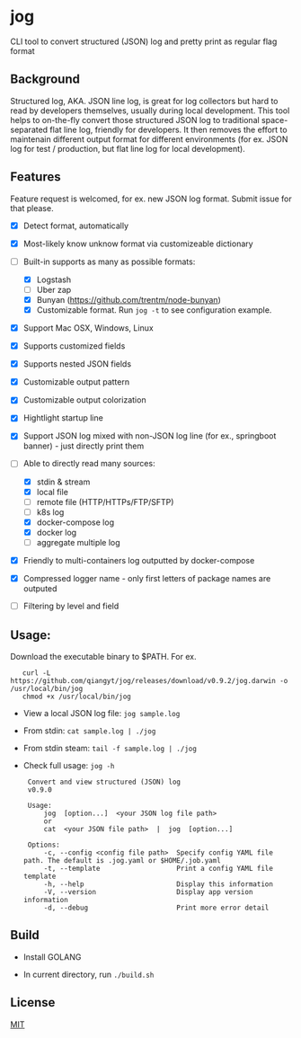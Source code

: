 # jog
CLI tool to convert structured (JSON) log and pretty print as regular flag format


## Background

Structured log, AKA. JSON line log, is great for log collectors but hard to read by developers themselves, usually during local development. This tool helps to on-the-fly convert those structured JSON log to traditional space-separated flat line log, friendly for developers. It then removes the effort to maintenain different output format for different environments (for ex. JSON log for test / production, but flat line log for local development).

## Features

   Feature request is welcomed, for ex. new JSON log format. Submit issue for that please.

   - [x] Detect format, automatically

   - [x] Most-likely know unknow format via customizeable dictionary

   - [ ] Built-in supports as many as possible formats:

      - [x] Logstash
      - [ ] Uber zap
      - [x] Bunyan (https://github.com/trentm/node-bunyan)
      - [x] Customizable format. Run `jog -t` to see configuration example.

   - [x] Support Mac OSX, Windows, Linux

   - [x] Supports customized fields

   - [x] Supports nested JSON fields

   - [x] Customizable output pattern

   - [x] Customizable output colorization

   - [x] Hightlight startup line

   - [x]  Support JSON log mixed with non-JSON log line (for ex., springboot banner) - just directly print them

   - [ ] Able to directly read many sources:
      - [x] stdin & stream
      - [x] local file
      - [ ] remote file (HTTP/HTTPs/FTP/SFTP)
      - [ ] k8s log
      - [x] docker-compose log
      - [x] docker log
      - [ ] aggregate multiple log

   - [x]  Friendly to multi-containers log outputted by docker-compose

   - [x]  Compressed logger name - only first letters of package names are outputed

   - [ ]  Filtering by level and field

## Usage:
  Download the executable binary to $PATH. For ex.

  ```shell
     curl -L https://github.com/qiangyt/jog/releases/download/v0.9.2/jog.darwin -o /usr/local/bin/jog
     chmod +x /usr/local/bin/jog
  ```

   * View a local JSON log file: `jog sample.log`

   * From stdin: `cat sample.log | ./jog`

   * From stdin steam: `tail -f sample.log | ./jog`

   * Check full usage: `jog -h`

     ```
      Convert and view structured (JSON) log
      v0.9.0

      Usage:
          jog  [option...]  <your JSON log file path>
          or
          cat  <your JSON file path>  |  jog  [option...]

      Options:
          -c, --config <config file path>  Specify config YAML file path. The default is .jog.yaml or $HOME/.job.yaml
          -t, --template                   Print a config YAML file template
          -h, --help                       Display this information
          -V, --version                    Display app version information
          -d, --debug                      Print more error detail
     ```

## Build

   *  Install GOLANG

   *  In current directory, run `./build.sh`

## License

[MIT](/LICENSE)
